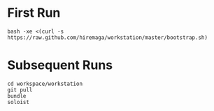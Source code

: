 # First Run

    bash -xe <(curl -s https://raw.github.com/hiremaga/workstation/master/bootstrap.sh)

# Subsequent Runs

    cd workspace/workstation
    git pull
    bundle
    soloist

